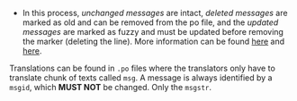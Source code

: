    - In this process, *unchanged messages* are intact, *deleted messages* are marked as old and can be removed from the po file, and the *updated messages* are marked as fuzzy and must be updated before removing the marker (deleting the line). More information can be found [here](https://en.wikipedia.org/wiki/Gettext) and [here](https://github.com/google/mdbook-i18n-helpers).

Translations can be found in `.po` files where the translators only have to translate chunk of texts called `msg`. A message is always identified by a `msgid`, which **MUST NOT** be changed. Only the `msgstr`.
